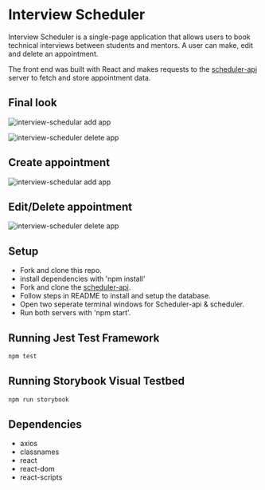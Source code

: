 # Interview Scheduler
Interview Scheduler is a single-page application that allows users to book technical interviews between students and mentors. A user can make, edit and delete an appointment.

The front end was built with React and makes requests to the [scheduler-api](https://github.com/lighthouse-labs/scheduler-api) server to fetch and store appointment data.

## Final look
![interview-schedular add app ](https://user-images.githubusercontent.com/93778202/184580780-7ca7c31c-b2b1-4707-81e7-c356e4ed524e.gif)

![interview-scheduler delete app](https://user-images.githubusercontent.com/93778202/184580834-8e8c1f9a-f8b2-43f0-a6f2-97d233516803.gif)



## Create appointment
![interview-schedular add app ](https://user-images.githubusercontent.com/93778202/184580780-7ca7c31c-b2b1-4707-81e7-c356e4ed524e.gif)

## Edit/Delete appointment
![interview-scheduler delete app](https://user-images.githubusercontent.com/93778202/184580834-8e8c1f9a-f8b2-43f0-a6f2-97d233516803.gif)

## Setup
  - Fork and clone this repo.
  - install dependencies with 'npm install'
  - Fork and clone the [scheduler-api](https://github.com/lighthouse-labs/scheduler-api).
  - Follow steps in README to install and setup the database.
  - Open two seperate terminal windows for Scheduler-api & scheduler.
  - Run both servers with 'npm start'.

## Running Jest Test Framework

```sh
npm test
```

## Running Storybook Visual Testbed

```sh
npm run storybook
```
## Dependencies
  - axios
  - classnames
  - react
  - react-dom
  - react-scripts
